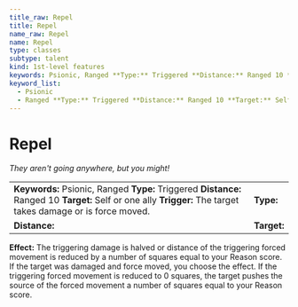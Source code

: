 ```yaml
---
title_raw: Repel
title: Repel
name_raw: Repel
name: Repel
type: classes
subtype: talent
kind: 1st-level features
keywords: Psionic, Ranged **Type:** Triggered **Distance:** Ranged 10 **Target:** Self or one ally **Trigger:** The target takes damage or is force moved.
keyword_list:
  - Psionic
  - Ranged **Type:** Triggered **Distance:** Ranged 10 **Target:** Self or one ally **Trigger:** The target takes damage or is force moved.
---
```


# Repel

*They aren't going anywhere, but you might!*

|                                                                                                                                                                |             |
| :------------------------------------------------------------------------------------------------------------------------------------------------------------- | :---------- |
| **Keywords:** Psionic, Ranged **Type:** Triggered **Distance:** Ranged 10 **Target:** Self or one ally **Trigger:** The target takes damage or is force moved. | **Type:**   |
| **Distance:**                                                                                                                                                  | **Target:** |

**Effect:** The triggering damage is halved or distance of the triggering forced movement is reduced by a number of squares equal to your Reason score. If the target was damaged and force moved, you choose the effect. If the triggering forced movement is reduced to 0 squares, the target pushes the source of the forced movement a number of squares equal to your Reason score.
